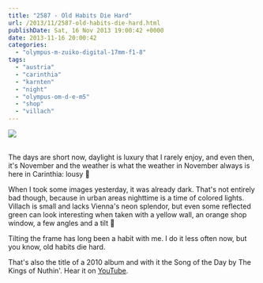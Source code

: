 ```yaml
---
title: "2587 - Old Habits Die Hard"
url: /2013/11/2587-old-habits-die-hard.html
publishDate: Sat, 16 Nov 2013 19:00:42 +0000
date: 2013-11-16 20:00:42
categories: 
  - "olympus-m-zuiko-digital-17mm-f1-8"
tags: 
  - "austria"
  - "carinthia"
  - "karnten"
  - "night"
  - "olympus-om-d-e-m5"
  - "shop"
  - "villach"
---
```

<div class="container">
<div class="center"><a target="_blank" href="https://d25zfm9zpd7gm5.cloudfront.net/1200x1200/2013/20131115_182712_lr.jpg"><img src="https://d25zfm9zpd7gm5.cloudfront.net/0600x0600/2013/20131115_182712_lr.jpg" /></a></div>
</div>
<br />

The days are short now, daylight is luxury that I rarely enjoy, and even then, it's November and the weather is what the weather in November always is here in Carinthia: lousy 🙂

When I took some images yesterday, it was already dark. That's not entirely bad though, because in urban areas nighttime is a time of colored lights. Villach is small and lacks Vienna's neon splendor, but even some reflected green can look interesting when taken with a yellow wall, an orange shop window, a few angles and a tilt 🙂

 Tilting the frame has long been a habit with me. I do it less often now, but you know, old habits die hard.

That's also the title of a 2010 album and with it the Song of the Day by The Kings of Nuthin'. Hear it on <a href="http://www.youtube.com/watch?v=rMigGQ1LwQ4" target="_blank">YouTube</a>.

